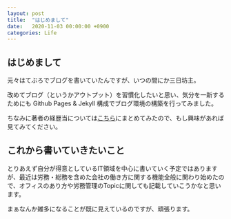 ```yaml
---
layout: post
title:  "はじめまして"
date:   2020-11-03 00:00:00 +0900
categories: Life
---
```


## はじめまして
元々はてぶろでブログを書いていたんですが、いつの間にか三日坊主。

改めてブログ（というかアウトプット）を習慣化したいと思い、気分を一新するためにも Github Pages & Jekyll 構成でブログ環境の構築を行ってみました。

ちなみに著者の経歴当については[こちら](https://taketowakabayashi.github.io/blog/about.html)にまとめてみたので、もし興味があれば見てみてください。

## これから書いていきたいこと
とりあえず自分が得意としているIT領域を中心に書いていく予定ではありますが、最近は労務・総務を含めた会社の働き方に関する機能全般に関わり始めたので、オフィスのあり方や労務管理のTopicに関しても記載していこうかなと思います。

まぁなんか雑多になることが既に見えているのですが、頑張ります。